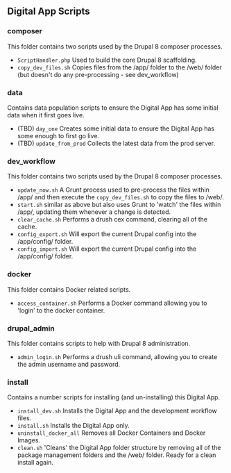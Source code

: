 ## Digital App Scripts

### composer
This folder contains two scripts used by the Drupal 8 composer processes.

* `ScriptHandler.php` Used to build the core Drupal 8 scaffolding.
* `copy_dev_files.sh` Copies files from the /app/ folder to the /web/ folder (but doesn't do any pre-processing - see dev_workflow)

### data
Contains data population scripts to ensure the Digital App has some initial data when it first goes live.

*  (TBD) `day_one` Creates some initial data to ensure the Digital App has some enough to first go live.
*  (TBD) `update_from_prod` Collects the latest data from the prod server.

### dev_workflow
This folder contains two scripts used by the Drupal 8 composer processes.

* `update_now.sh` A Grunt process used to pre-process the files within /app/ and then execute the `copy_dev_files.sh` to copy the files to /web/.
* `start.sh` similar as above but also uses Grunt to 'watch' the files within /app/, updating them whenever a change is detected.
* `clear_cache.sh` Performs a drush cex command, clearing all of the cache.
* `config_export.sh` Will export the current Drupal config into the /app/config/ folder. 
* `config_import.sh` Will export the current Drupal config into the /app/config/ folder. 


### docker
This folder contains Docker related scripts.

* `access_container.sh` Performs a Docker command allowing you to 'login' to the docker container.

### drupal_admin
This folder contains scripts to help with Drupal 8 administration.

* `admin_login.sh` Performs a drush uli command, allowing you to create the admin username and password.


### install
Contains a number scripts for installing (and un-installing) this Digital App.

*  `install_dev.sh` Installs the Digital App and the development workflow files.
*  `install.sh` Installs the Digital App only.
*  `uninstall_docker_all` Removes all Docker Containers and Docker Images.
*  `clean.sh` 'Cleans' the Digital App folder structure by removing all of the package management folders and the /web/ folder. Ready for a clean install again.